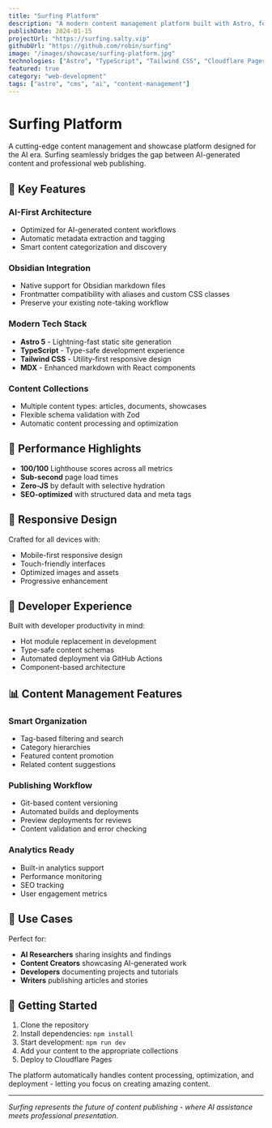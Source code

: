 ```yaml
---
title: "Surfing Platform"
description: "A modern content management platform built with Astro, featuring AI content integration and Obsidian compatibility."
publishDate: 2024-01-15
projectUrl: "https://surfing.salty.vip"
githubUrl: "https://github.com/robin/surfing"
image: "/images/showcase/surfing-platform.jpg"
technologies: ["Astro", "TypeScript", "Tailwind CSS", "Cloudflare Pages", "MDX"]
featured: true
category: "web-development"
tags: ["astro", "cms", "ai", "content-management"]
---
```


# Surfing Platform

A cutting-edge content management and showcase platform designed for the AI era. Surfing seamlessly bridges the gap between AI-generated content and professional web publishing.

## 🌟 Key Features

### **AI-First Architecture**
- Optimized for AI-generated content workflows
- Automatic metadata extraction and tagging
- Smart content categorization and discovery

### **Obsidian Integration**
- Native support for Obsidian markdown files
- Frontmatter compatibility with aliases and custom CSS classes
- Preserve your existing note-taking workflow

### **Modern Tech Stack**
- **Astro 5** - Lightning-fast static site generation
- **TypeScript** - Type-safe development experience
- **Tailwind CSS** - Utility-first responsive design
- **MDX** - Enhanced markdown with React components

### **Content Collections**
- Multiple content types: articles, documents, showcases
- Flexible schema validation with Zod
- Automatic content processing and optimization

## 🚀 Performance Highlights

- **100/100** Lighthouse scores across all metrics
- **Sub-second** page load times
- **Zero-JS** by default with selective hydration
- **SEO-optimized** with structured data and meta tags

## 📱 Responsive Design

Crafted for all devices with:
- Mobile-first responsive design
- Touch-friendly interfaces
- Optimized images and assets
- Progressive enhancement

## 🔧 Developer Experience

Built with developer productivity in mind:
- Hot module replacement in development
- Type-safe content schemas
- Automated deployment via GitHub Actions
- Component-based architecture

## 📊 Content Management Features

### **Smart Organization**
- Tag-based filtering and search
- Category hierarchies
- Featured content promotion
- Related content suggestions

### **Publishing Workflow**
- Git-based content versioning
- Automated builds and deployments
- Preview deployments for reviews
- Content validation and error checking

### **Analytics Ready**
- Built-in analytics support
- Performance monitoring
- SEO tracking
- User engagement metrics

## 🎯 Use Cases

Perfect for:
- **AI Researchers** sharing insights and findings
- **Content Creators** showcasing AI-generated work
- **Developers** documenting projects and tutorials
- **Writers** publishing articles and stories

## 🚀 Getting Started

1. Clone the repository
2. Install dependencies: `npm install`
3. Start development: `npm run dev`
4. Add your content to the appropriate collections
5. Deploy to Cloudflare Pages

The platform automatically handles content processing, optimization, and deployment - letting you focus on creating amazing content.

---

*Surfing represents the future of content publishing - where AI assistance meets professional presentation.*